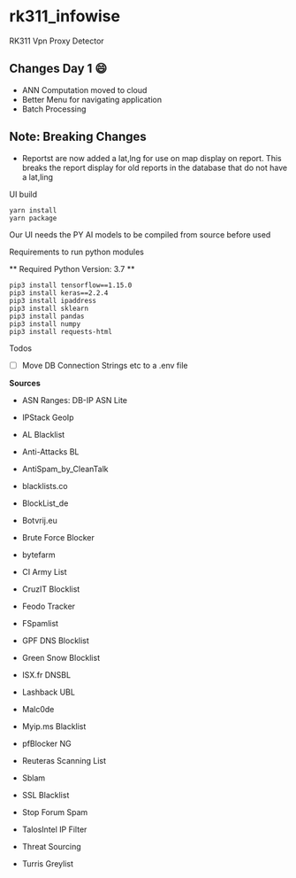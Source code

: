 # rk311_infowise

RK311 Vpn Proxy Detector

## Changes Day 1 😄

- ANN Computation moved to cloud
- Better Menu for navigating application
- Batch Processing





## Note: Breaking Changes
- Reportst are now added a lat,lng for use on map display on report. This breaks the report display for old reports in the database that do not have a lat,ling


UI build

```
yarn install
yarn package
```

Our UI needs the PY AI models to be compiled from source before used

Requirements to run python modules

** Required Python Version: 3.7 **

```
pip3 install tensorflow==1.15.0
pip3 install keras==2.2.4
pip3 install ipaddress
pip3 install sklearn
pip3 install pandas
pip3 install numpy
pip3 install requests-html
```

Todos

- [ ] Move DB Connection Strings etc to a .env file




**Sources**

- ASN Ranges: DB-IP ASN Lite
- IPStack GeoIp
- AL Blacklist

- Anti-Attacks BL
- AntiSpam_by_CleanTalk
- blacklists.co
- BlockList_de
- Botvrij.eu
- Brute Force Blocker
- bytefarm
- CI Army List
- CruzIT Blocklist
- Feodo Tracker
- FSpamlist
- GPF DNS Blocklist
- Green Snow Blocklist
- ISX.fr DNSBL
- Lashback UBL
- Malc0de
- Myip.ms Blacklist
- pfBlocker NG
- Reuteras Scanning List
- Sblam
- SSL Blacklist
- Stop Forum Spam
- TalosIntel IP Filter
- Threat Sourcing
- Turris Greylist
